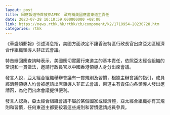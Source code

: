 ```yaml
---
layout: post
title: 回應報道特首被拒APEC　政府稱美國應盡東道主責任
date: 2023-07-28 10:10:59.000000000 +08:00
link: https://news.rthk.hk/rthk/ch/component/k2/1710954-20230728.htm
categories: rthk
---
```


《華盛頓郵報》引述消息指，美國方面決定不讓香港特區行政長官出席亞太區經濟合作組織領導人非正式會議。

特首辦回應查詢時表示，美國應切實履行東道主的基本責任，依照亞太經合組織的常規和一貫做法，邀請行政長官以中國香港領導人身分出席會議。
 
發言人說，亞太經合組織舉辦會議有一貫規則及習慣，根據主辦會議的指引，成員經濟體領導人均會被邀請出席領導人非正式會議，東道主有責任向各領導人發出邀請函，為他們出席會議提供便利。
 
發言人認為，亞太經合組織會議不屬於某個國家或經濟體，亞太經合組織亦有其規則和習慣，任何東道主都要按着這些規則和習慣邀請成員參與。
